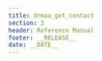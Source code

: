 ```yaml
---
title: drmaa_get_contact
section: 3
header: Reference Manual
footer: __RELEASE__
date: __DATE__
---
```


